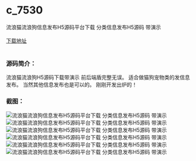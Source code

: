 # c_7530
流浪猫流浪狗信息发布H5源码平台下载 分类信息发布H5源码 带演示
<br/></br>
[下载地址](https://www.uuid2.com/7530.html "下载地址")
<br/></br>
<h3>源码简介：</h3>
<p>流浪猫流浪狗H5源码下载带演示
前后端盾完整无误。
适合做猫狗宠物类的发信息发布。
当然其他信息发布也是可以的。
刚刚开发出炉的！<p>
<h3>截图：</h3>
<img src="https://www.uuid2.com/wp-content/uploads/img/pro/20211015/1634277130718.jpg" alt="流浪猫流浪狗信息发布H5源码平台下载 分类信息发布H5源码 带演示"><img src="https://www.uuid2.com/wp-content/uploads/img/pro/20211015/16342771316162.jpg" alt="流浪猫流浪狗信息发布H5源码平台下载 分类信息发布H5源码 带演示"><img src="https://www.uuid2.com/wp-content/uploads/img/pro/20211015/16342771521569.jpg" alt="流浪猫流浪狗信息发布H5源码平台下载 分类信息发布H5源码 带演示"><img src="https://www.uuid2.com/wp-content/uploads/img/pro/20211015/16342771531496.jpg" alt="流浪猫流浪狗信息发布H5源码平台下载 分类信息发布H5源码 带演示"><img src="https://www.uuid2.com/wp-content/uploads/img/pro/20211015/16342771668090.jpg" alt="流浪猫流浪狗信息发布H5源码平台下载 分类信息发布H5源码 带演示"><img src="https://www.uuid2.com/wp-content/uploads/img/pro/20211015/1634277167175.jpg" alt="流浪猫流浪狗信息发布H5源码平台下载 分类信息发布H5源码 带演示">

